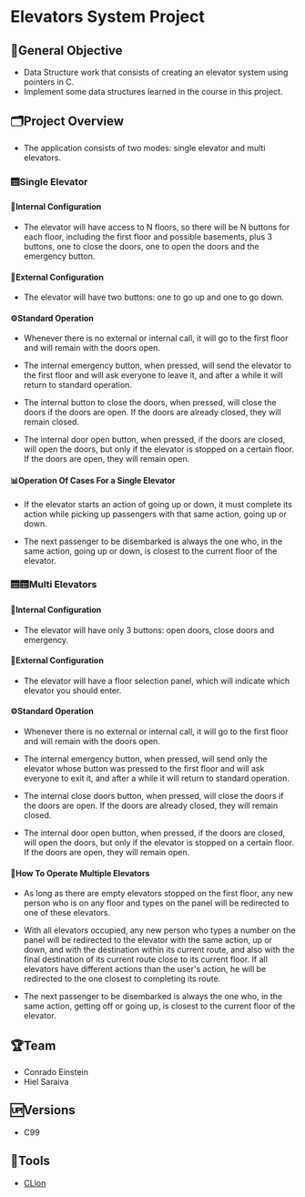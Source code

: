 # Elevators System Project

## 🎯General Objective

- Data Structure work that consists of creating an elevator system using pointers in C.
- Implement some data structures learned in the course in this project.

## 🗂️Project Overview

- The application consists of two modes: single elevator and multi elevators.

### 🛗Single Elevator

#### 🧩Internal Configuration

- The elevator will have access to N floors, so there will be N buttons for each floor, including the first floor and possible basements, plus 3 buttons, one to close the doors, one to open the doors and the emergency button.

#### 🏢External Configuration

- The elevator will have two buttons: one to go up and one to go down.

#### ⚙️Standard Operation

- Whenever there is no external or internal call, it will go to the first floor and will remain with the doors open.

- The internal emergency button, when pressed, will send the elevator to the first floor and will ask everyone to leave it, and after a while it will return to standard operation.

- The internal button to close the doors, when pressed, will close the doors if the doors are open. If the doors are already closed, they will remain closed.

- The internal door open button, when pressed, if the doors are closed, will open the doors, but only if the elevator is stopped on a certain floor. If the doors are open, they will remain open.

#### 📊Operation Of Cases For a Single Elevator

- If the elevator starts an action of going up or down, it must complete its action while picking up passengers with that same action, going up or down.

- The next passenger to be disembarked is always the one who, in the same action, going up or down, is closest to the current floor of the elevator.

### 🛗🛗Multi Elevators

#### 🧩Internal Configuration

- The elevator will have only 3 buttons: open doors, close doors and emergency.

#### 🏢External Configuration

- The elevator will have a floor selection panel, which will indicate which elevator you should enter.

#### ⚙️Standard Operation

- Whenever there is no external or internal call, it will go to the first floor and will remain with the doors open.

- The internal emergency button, when pressed, will send only the elevator whose button was pressed to the first floor and will ask everyone to exit it, and after a while it will return to standard operation.

- The internal close doors button, when pressed, will close the doors if the doors are open. If the doors are already closed, they will remain closed.

- The internal door open button, when pressed, if the doors are closed, will open the doors, but only if the elevator is stopped on a certain floor. If the doors are open, they will remain open.

#### 📘How To Operate Multiple Elevators

- As long as there are empty elevators stopped on the first floor, any new person who is on any floor and types on the panel will be redirected to one of these elevators.

- With all elevators occupied, any new person who types a number on the panel will be redirected to the elevator with the same action, up or down, and with the destination within its current route, and also with the final destination of its current route close to its current floor. If all elevators have different actions than the user's action, he will be redirected to the one closest to completing its route.

- The next passenger to be disembarked is always the one who, in the same action, getting off or going up, is closest to the current floor of the elevator.

## 🏆Team

- Conrado Einstein
- Hiel Saraiva

## 🆙Versions

- C99

## 🔧Tools

- [CLion](https://www.jetbrains.com/clion/)